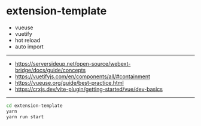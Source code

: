 # extension-template

- vueuse
- vuetify
- hot reload
- auto import

---

- <https://serversideup.net/open-source/webext-bridge/docs/guide/concepts>
- <https://vuetifyjs.com/en/components/all/#containment>
- <https://vueuse.org/guide/best-practice.html>
- <https://crxjs.dev/vite-plugin/getting-started/vue/dev-basics>

---

```Bash
cd extension-template
yarn
yarn run start
```
